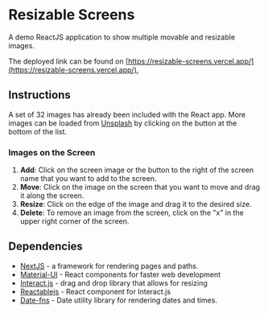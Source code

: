 # Resizable Screens

A demo ReactJS application to show multiple movable and resizable images.

The deployed link can be found on [https://resizable-screens.vercel.app/](https://resizable-screens.vercel.app/),

## Instructions

A set of 32 images has already been included with the React app. More images can be loaded from [Unsplash](https://source.unsplash.com/) by clicking on the button at the bottom of the list.

### Images on the Screen

1. **Add**: Click on the screen image or the button to the right of the screen name that you want to add to the screen.
2. **Move**: Click on the image on the screen that you want to move and drag it along the screen.
3. **Resize**: Click on the edge of the image and drag it to the desired size.
4. **Delete**: To remove an image from the screen, click on the "x" in the upper right corner of the screen.

## Dependencies

* [NextJS](https://nextjs.org/) - a framework for rendering pages and paths.
* [Material-UI](https://material-ui.com/) - React components for faster web development
* [Interact.js](https://interactjs.io/) - drag and drop library that allows for resizing
* [Reactablejs](https://github.com/beizhedenglong/reactablejs) - React component for Interact.js
* [Date-fns](https://date-fns.org/) - Date utility library for rendering dates and times.
